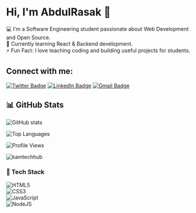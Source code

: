# Hi, I'm AbdulRasak 👋

💻 I'm a Software Engineering student passionate about Web Development and Open Source.  
🌱 Currently learning React & Backend development.  
⚡ Fun Fact: I love teaching coding and building useful projects for students.
## Connect with me:
[![Twitter Badge](https://img.shields.io/badge/-@kamtechhub-1DA1F2?style=flat&logo=twitter&logoColor=white)](https://https://x.com/kamtechhub)
[![LinkedIn Badge](https://img.shields.io/badge/-AbdulRasak-blue?style=flat&logo=linkedin&logoColor=white)](https://www.linkedin.com/in/kamoru-abdulrasak-574972354/)
[![Gmail Badge](https://img.shields.io/badge/-Gmail-D14836?style=flat&logo=gmail&logoColor=white)](mailto:rkamoru1@gmail.com)
## 📊 GitHub Stats
![GitHub stats](https://github-readme-stats.vercel.app/api?username=kamtechhub&show_icons=true&theme=radical)

![Top Languages](https://github-readme-stats.vercel.app/api/top-langs/?username=kamtechhub&layout=compact&theme=radical)

![Profile Views](https://komarev.com/ghpvc/?username=kamtechhub&color=blue&style=flat-square&label=Profile+Views)
<p><img align="center" src="https://github-readme-streak-stats.herokuapp.com/?user=kamtechhub&&theme=tokyonight" alt="kamtechhub" /></p>


### 🚀 Tech Stack
![HTML5](https://img.shields.io/badge/html5-%23E34F26.svg?style=for-the-badge&logo=html5&logoColor=white)  
![CSS3](https://img.shields.io/badge/css3-%231572B6.svg?style=for-the-badge&logo=css3&logoColor=white)  
![JavaScript](https://img.shields.io/badge/javascript-%23323330.svg?style=for-the-badge&logo=javascript&logoColor=%23F7DF1E)  
![NodeJS](https://img.shields.io/badge/node.js-6DA55F?style=for-the-badge&logo=node.js&logoColor=white)  



